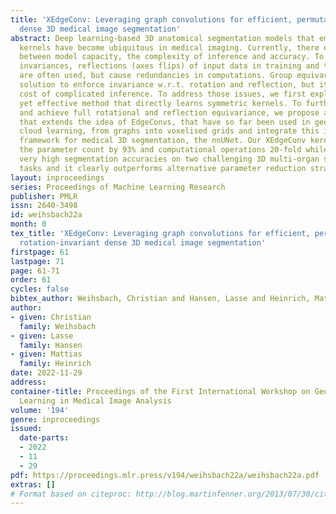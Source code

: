 ```yaml
---
title: 'XEdgeConv: Leveraging graph convolutions for efficient, permutation- and rotation-invariant
  dense 3D medical image segmentation'
abstract: Deep learning-based 3D anatomical segmentation models that employ convolution
  kernels have become ubiquitous in medical imaging. Currently, there exist trade-offs
  between model capacity, the complexity of inference and accuracy. To cope with geometric
  invariances, reflections (axes flips) of input data in training and test-time augmentations
  are often used, but cause redundancies in computations. Group equivariance is one
  solution to enforce invariance w.r.t. rotation and reflection, but it comes at the
  cost of complicated inference. To address those issues, we first explore a simple
  yet effective method that directly learns symmetric kernels. To further boost performance
  and achieve full rotational and reflection equivariance, we propose a novel concept
  that extends the idea of EdgeConvs, that have so far been used in geometric point
  cloud learning, from graphs into voxelised grids and integrate this into the state-of-the-art
  framework for medical 3D segmentation, the nnUNet. Our XEdgeConv kernel reduces
  the parameter count by 93% and computational operations 20-fold while maintaining
  very high segmentation accuracies on two challenging 3D multi-organ segmentation
  tasks and it clearly outperforms alternative parameter reduction strategies. \url{https://github.com/multimodallearning/XEdgeConv}
layout: inproceedings
series: Proceedings of Machine Learning Research
publisher: PMLR
issn: 2640-3498
id: weihsbach22a
month: 0
tex_title: 'XEdgeConv: Leveraging graph convolutions for efficient, permutation- and
  rotation-invariant dense 3D medical image segmentation'
firstpage: 61
lastpage: 71
page: 61-71
order: 61
cycles: false
bibtex_author: Weihsbach, Christian and Hansen, Lasse and Heinrich, Mattias
author:
- given: Christian
  family: Weihsbach
- given: Lasse
  family: Hansen
- given: Mattias
  family: Heinrich
date: 2022-11-29
address:
container-title: Proceedings of the First International Workshop on Geometric Deep
  Learning in Medical Image Analysis
volume: '194'
genre: inproceedings
issued:
  date-parts:
  - 2022
  - 11
  - 29
pdf: https://proceedings.mlr.press/v194/weihsbach22a/weihsbach22a.pdf
extras: []
# Format based on citeproc: http://blog.martinfenner.org/2013/07/30/citeproc-yaml-for-bibliographies/
---
```

